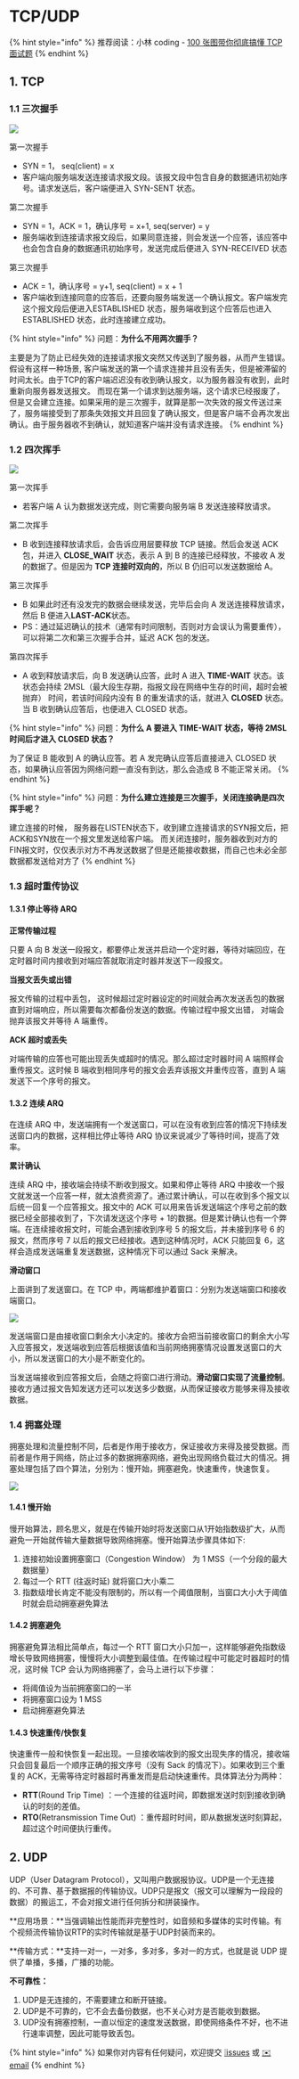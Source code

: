# TCP/UDP

{% hint style="info" %}
推荐阅读：小林 coding - [100 张图带你彻底搞懂 TCP 面试题](https://blog.csdn.net/qq_34827674/article/details/115861934)
{% endhint %}

## 1. TCP

### 1.1 三次握手

![](.gitbook/assets/tcp-san-ci-wo-shou-.png)

第一次握手

* SYN = 1， seq\(client\) = x
* 客户端向服务端发送连接请求报文段。该报文段中包含自身的数据通讯初始序号。请求发送后，客户端便进入 SYN-SENT 状态。

第二次握手

* SYN = 1，ACK = 1，确认序号 = x+1, seq\(server\) = y
* 服务端收到连接请求报文段后，如果同意连接，则会发送一个应答，该应答中也会包含自身的数据通讯初始序号，发送完成后便进入 SYN-RECEIVED 状态

第三次握手

* ACK = 1，确认序号 = y+1, seq\(client\) = x + 1
* 客户端收到连接同意的应答后，还要向服务端发送一个确认报文。客户端发完这个报文段后便进入ESTABLISHED 状态，服务端收到这个应答后也进入 ESTABLISHED 状态，此时连接建立成功。

{% hint style="info" %}
问题：**为什么不用两次握手？**

主要是为了防止已经失效的连接请求报文突然又传送到了服务器，从而产生错误。假设有这样一种场景, 客户端发送的第一个请求连接并且没有丢失，但是被滞留的时间太长。由于TCP的客户端迟迟没有收到确认报文，以为服务器没有收到，此时重新向服务器发送报文。 而现在第一个请求到达服务端，这个请求已经报废了，但是又会建立连接。如果采用的是三次握手，就算是那一次失效的报文传送过来了，服务端接受到了那条失效报文并且回复了确认报文，但是客户端不会再次发出确认。由于服务器收不到确认，就知道客户端并没有请求连接。
{% endhint %}

### 1.2 四次挥手

![](.gitbook/assets/tcp-si-ci-hui-shou-.png)

第一次挥手

* 若客户端 A 认为数据发送完成，则它需要向服务端 B 发送连接释放请求。

第二次挥手

* B 收到连接释放请求后，会告诉应用层要释放 TCP 链接。然后会发送 ACK 包，并进入 **CLOSE\_WAIT** 状态，表示 A 到 B 的连接已经释放，不接收 A 发的数据了。但是因为 **TCP 连接时双向的**，所以 B 仍旧可以发送数据给 A。

第三次挥手

* B 如果此时还有没发完的数据会继续发送，完毕后会向 A 发送连接释放请求，然后 B 便进入**LAST-ACK**状态。
* PS：通过延迟确认的技术（通常有时间限制，否则对方会误认为需要重传），可以将第二次和第三次握手合并，延迟 ACK 包的发送。

第四次挥手

* A 收到释放请求后，向 B 发送确认应答，此时 A 进入 **TIME-WAIT** 状态。该状态会持续 2MSL（最大段生存期，指报文段在网络中生存的时间，超时会被抛弃） 时间，若该时间段内没有 B 的重发请求的话，就进入 **CLOSED** 状态。当 B 收到确认应答后，也便进入 CLOSED 状态。

{% hint style="info" %}
问题：**为什么 A 要进入 TIME-WAIT 状态，等待 2MSL 时间后才进入 CLOSED 状态？**

为了保证 B 能收到 A 的确认应答。若 A 发完确认应答后直接进入 CLOSED 状态，如果确认应答因为网络问题一直没有到达，那么会造成 B 不能正常关闭。
{% endhint %}

{% hint style="info" %}
问题：**为什么建立连接是三次握手，关闭连接确是四次挥手呢？**

建立连接的时候， 服务器在LISTEN状态下，收到建立连接请求的SYN报文后，把ACK和SYN放在一个报文里发送给客户端。 而关闭连接时，服务器收到对方的FIN报文时，仅仅表示对方不再发送数据了但是还能接收数据，而自己也未必全部数据都发送给对方了
{% endhint %}

### 1.3 超时重传协议

#### 1.3.1 停止等待 ARQ

**正常传输过程**

只要 A 向 B 发送一段报文，都要停止发送并启动一个定时器，等待对端回应，在定时器时间内接收到对端应答就取消定时器并发送下一段报文。

**当报文丢失或出错**

报文传输的过程中丢包， 这时候超过定时器设定的时间就会再次发送丢包的数据直到对端响应，所以需要每次都备份发送的数据。传输过程中报文出错， 对端会抛弃该报文并等待 A 端重传。

**ACK 超时或丢失**

对端传输的应答也可能出现丢失或超时的情况。那么超过定时器时间 A 端照样会重传报文。这时候 B 端收到相同序号的报文会丢弃该报文并重传应答，直到 A 端发送下一个序号的报文。

#### 1.3.2 连续 ARQ

在连续 ARQ 中，发送端拥有一个发送窗口，可以在没有收到应答的情况下持续发送窗口内的数据，这样相比停止等待 ARQ 协议来说减少了等待时间，提高了效率。

**累计确认**

连续 ARQ 中，接收端会持续不断收到报文。如果和停止等待 ARQ 中接收一个报文就发送一个应答一样，就太浪费资源了。通过累计确认，可以在收到多个报文以后统一回复一个应答报文。报文中的 ACK 可以用来告诉发送端这个序号之前的数据已经全部接收到了，下次请发送这个序号 + 1的数据。但是累计确认也有一个弊端。在连续接收报文时，可能会遇到接收到序号 5 的报文后，并未接到序号 6 的报文，然而序号 7 以后的报文已经接收。遇到这种情况时，ACK 只能回复 6，这样会造成发送端重复发送数据，这种情况下可以通过 Sack 来解决。

**滑动窗口**

上面讲到了发送窗口。在 TCP 中，两端都维护着窗口：分别为发送端窗口和接收端窗口。

![](.gitbook/assets/slidewindow.png)

发送端窗口是由接收窗口剩余大小决定的。接收方会把当前接收窗口的剩余大小写入应答报文，发送端收到应答后根据该值和当前网络拥塞情况设置发送窗口的大小，所以发送窗口的大小是不断变化的。

当发送端接收到应答报文后，会随之将窗口进行滑动。**滑动窗口实现了流量控制**。接收方通过报文告知发送方还可以发送多少数据，从而保证接收方能够来得及接收数据。

### 1.4 拥塞处理

拥塞处理和流量控制不同，后者是作用于接收方，保证接收方来得及接受数据。而前者是作用于网络，防止过多的数据拥塞网络，避免出现网络负载过大的情况。拥塞处理包括了四个算法，分别为：慢开始，拥塞避免，快速重传，快速恢复。

![](.gitbook/assets/ysbm.png)

#### **1.4.1 慢开始**

慢开始算法，顾名思义，就是在传输开始时将发送窗口从1开始指数级扩大，从而避免一开始就传输大量数据导致网络拥塞。慢开始算法步骤具体如下:

1. 连接初始设置拥塞窗口（Congestion Window） 为 1 MSS（一个分段的最大数据量）
2. 每过一个 RTT \(往返时延\) 就将窗口大小乘二
3. 指数级增长肯定不能没有限制的，所以有一个阈值限制，当窗口大小大于阈值时就会启动拥塞避免算法

#### **1.4.2 拥塞避免**

拥塞避免算法相比简单点，每过一个 RTT 窗口大小只加一，这样能够避免指数级增长导致网络拥塞，慢慢将大小调整到最佳值。在传输过程中可能定时器超时的情况，这时候 TCP 会认为网络拥塞了，会马上进行以下步骤：

* 将阈值设为当前拥塞窗口的一半
* 将拥塞窗口设为 1 MSS
* 启动拥塞避免算法

#### **1.4.3 快速重传/快恢复**

快速重传一般和快恢复一起出现。一旦接收端收到的报文出现失序的情况，接收端只会回复最后一个顺序正确的报文序号（没有 Sack 的情况下）。如果收到三个重复的 ACK，无需等待定时器超时再重发而是启动快速重传。具体算法分为两种：

* **RTT**\(Round Trip Time\) ：一个连接的往返时间，即数据发送时刻到接收到确认的时刻的差值。
* **RTO**\(Retransmission Time Out\) ：重传超时时间，即从数据发送时刻算起，超过这个时间便执行重传。

## 2. UDP

UDP（User Datagram Protocol），又叫用户数据报协议。UDP是一个无连接的、不可靠、基于数据报的传输协议。UDP只是报文（报文可以理解为一段段的数据）的搬运工，不会对报文进行任何拆分和拼装操作。

**应用场景：**当强调输出性能而非完整性时，如音频和多媒体的实时传输。有个视频流传输协议RTP的实时传输就是基于UDP封装而来的。

**传输方式：**支持一对一，一对多，多对多，多对一的方式，也就是说 UDP 提供了单播，多播，广播的功能。

**不可靠性：**

1. UDP是无连接的，不需要建立和断开链接。
2. UDP是不可靠的，它不会去备份数据，也不关心对方是否能收到数据。
3. UDP没有拥塞控制，一直以恒定的速度发送数据，即使网络条件不好，也不进行速率调整，因此可能导致丢包。

{% hint style="info" %}
如果你对内容有任何疑问，欢迎提交 [❕issues](https://github.com/MrEnvision/Front-end_learning_notes/issues) 或 [ ✉️ email](mailto:EnvisionShen@gmail.com)
{% endhint %}

